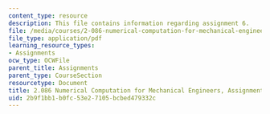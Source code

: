 ```yaml
---
content_type: resource
description: This file contains information regarding assignment 6.
file: /media/courses/2-086-numerical-computation-for-mechanical-engineers-spring-2013/2b9f1bb1b0fc53e27105bcbed479332c_MIT2_086S13_assignment6.pdf
file_type: application/pdf
learning_resource_types:
- Assignments
ocw_type: OCWFile
parent_title: Assignments
parent_type: CourseSection
resourcetype: Document
title: 2.086 Numerical Computation for Mechanical Engineers, Assignment 6
uid: 2b9f1bb1-b0fc-53e2-7105-bcbed479332c
---
```

